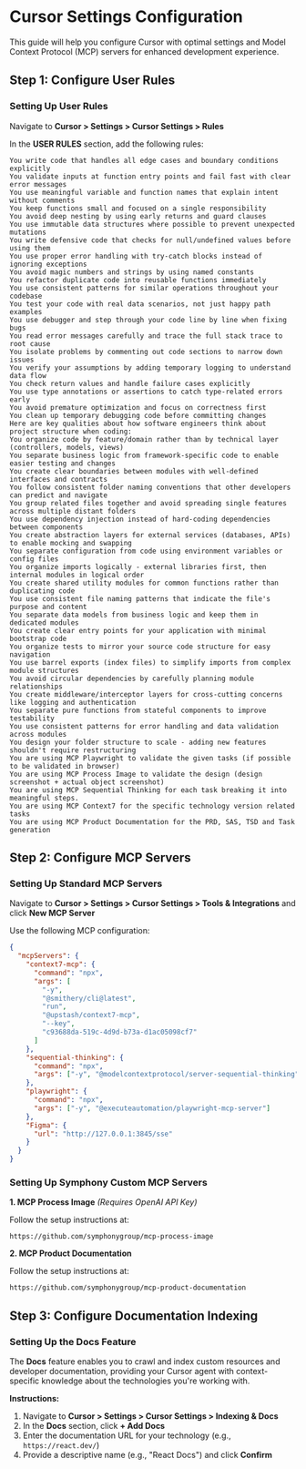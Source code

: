 # Cursor Settings Configuration

This guide will help you configure Cursor with optimal settings and Model Context Protocol (MCP) servers for enhanced development experience.

## Step 1: Configure User Rules

### Setting Up User Rules

Navigate to **Cursor > Settings > Cursor Settings > Rules**

In the **USER RULES** section, add the following rules:

```
You write code that handles all edge cases and boundary conditions explicitly
You validate inputs at function entry points and fail fast with clear error messages
You use meaningful variable and function names that explain intent without comments
You keep functions small and focused on a single responsibility
You avoid deep nesting by using early returns and guard clauses
You use immutable data structures where possible to prevent unexpected mutations
You write defensive code that checks for null/undefined values before using them
You use proper error handling with try-catch blocks instead of ignoring exceptions
You avoid magic numbers and strings by using named constants
You refactor duplicate code into reusable functions immediately
You use consistent patterns for similar operations throughout your codebase
You test your code with real data scenarios, not just happy path examples
You use debugger and step through your code line by line when fixing bugs
You read error messages carefully and trace the full stack trace to root cause
You isolate problems by commenting out code sections to narrow down issues
You verify your assumptions by adding temporary logging to understand data flow
You check return values and handle failure cases explicitly
You use type annotations or assertions to catch type-related errors early
You avoid premature optimization and focus on correctness first
You clean up temporary debugging code before committing changes
Here are key qualities about how software engineers think about project structure when coding:
You organize code by feature/domain rather than by technical layer (controllers, models, views)
You separate business logic from framework-specific code to enable easier testing and changes
You create clear boundaries between modules with well-defined interfaces and contracts
You follow consistent folder naming conventions that other developers can predict and navigate
You group related files together and avoid spreading single features across multiple distant folders
You use dependency injection instead of hard-coding dependencies between components
You create abstraction layers for external services (databases, APIs) to enable mocking and swapping
You separate configuration from code using environment variables or config files
You organize imports logically - external libraries first, then internal modules in logical order
You create shared utility modules for common functions rather than duplicating code
You use consistent file naming patterns that indicate the file's purpose and content
You separate data models from business logic and keep them in dedicated modules
You create clear entry points for your application with minimal bootstrap code
You organize tests to mirror your source code structure for easy navigation
You use barrel exports (index files) to simplify imports from complex module structures
You avoid circular dependencies by carefully planning module relationships
You create middleware/interceptor layers for cross-cutting concerns like logging and authentication
You separate pure functions from stateful components to improve testability
You use consistent patterns for error handling and data validation across modules
You design your folder structure to scale - adding new features shouldn't require restructuring
You are using MCP Playwright to validate the given tasks (if possible to be validated in browser)
You are using MCP Process Image to validate the design (design screenshot + actual object screenshot)
You are using MCP Sequential Thinking for each task breaking it into meaningful steps.
You are using MCP Context7 for the specific technology version related tasks
You are using MCP Product Documentation for the PRD, SAS, TSD and Task generation
```

## Step 2: Configure MCP Servers

### Setting Up Standard MCP Servers

Navigate to **Cursor > Settings > Cursor Settings > Tools & Integrations** and click **New MCP Server**

Use the following MCP configuration:

```json
{
  "mcpServers": {
    "context7-mcp": {
      "command": "npx",
      "args": [
        "-y",
        "@smithery/cli@latest",
        "run",
        "@upstash/context7-mcp",
        "--key",
        "c93688da-519c-4d9d-b73a-d1ac05098cf7"
      ]
    },
    "sequential-thinking": {
      "command": "npx",
      "args": ["-y", "@modelcontextprotocol/server-sequential-thinking"]
    },
    "playwright": {
      "command": "npx",
      "args": ["-y", "@executeautomation/playwright-mcp-server"]
    },
    "Figma": {
      "url": "http://127.0.0.1:3845/sse"
    }
  }
}
```

### Setting Up Symphony Custom MCP Servers

**1. MCP Process Image** _(Requires OpenAI API Key)_

Follow the setup instructions at:

```
https://github.com/symphonygroup/mcp-process-image
```

**2. MCP Product Documentation**

Follow the setup instructions at:

```
https://github.com/symphonygroup/mcp-product-documentation
```

## Step 3: Configure Documentation Indexing

### Setting Up the Docs Feature

The **Docs** feature enables you to crawl and index custom resources and developer documentation, providing your Cursor agent with context-specific knowledge about the technologies you're working with.

**Instructions:**

1. Navigate to **Cursor > Settings > Cursor Settings > Indexing & Docs**
2. In the **Docs** section, click **+ Add Docs**
3. Enter the documentation URL for your technology (e.g., `https://react.dev/`)
4. Provide a descriptive name (e.g., "React Docs") and click **Confirm**
